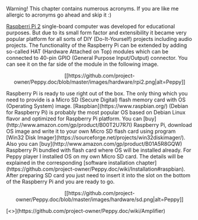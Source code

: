 Warning! This chapter contains numerous acronyms. If you are like me allergic to acronyms go ahead and skip it :)

[Raspberri Pi 2](https://www.raspberrypi.org/) single-board computer was developed for educational purposes. But due to its small form factor and extensibility it became very popular platform for all sorts of DIY (Do-It-Yourself) projects including audio projects. The functionality of the Raspberry Pi can be extended by adding so-called HAT (Hardware Attached on Top) modules which can be connected to 40-pin GPIO (General Purpose Input/Output) connector. You can see it on the far side of the module in the following image.
<p align="center">
[[https://github.com/project-owner/Peppy.doc/blob/master/images/hardware/rpi2.png|alt=Peppy]]
</p>
Raspberry Pi is ready to use right out of the box. The only thing which you need to provide is a Micro SD (Secure Digital) flash memory card with OS (Operating System) image. [Raspbian](https://www.raspbian.org/) (Debian for Raspberry Pi) is probably the most popular OS based on Debian Linux flavor and optimized for Raspberry Pi platform. You can [buy](http://www.amazon.com/gp/product/B00T2U7R7I) Raspberry Pi, download OS image and write it to your own Micro SD flash card using program [Win32 Disk Imager](https://sourceforge.net/projects/win32diskimager/). Also you can [buy](http://www.amazon.com/gp/product/B01A5R8GQW) Raspberry Pi bundled with flash card where OS will be installed already. For Peppy player I installed OS on my own Micro SD card. The details will be explained in the corresponding [software installation chapter](https://github.com/project-owner/Peppy.doc/wiki/Installation#raspbian).
After preparing SD card you just need to insert it into the slot on the bottom of the Raspberry Pi and you are ready to go.
<p align="center">
[[https://github.com/project-owner/Peppy.doc/blob/master/images/hardware/sd.png|alt=Peppy]]
</p>
[<<Previous](https://github.com/project-owner/Peppy.doc/wiki/Hardware) | [Next>>](https://github.com/project-owner/Peppy.doc/wiki/Amplifier)
